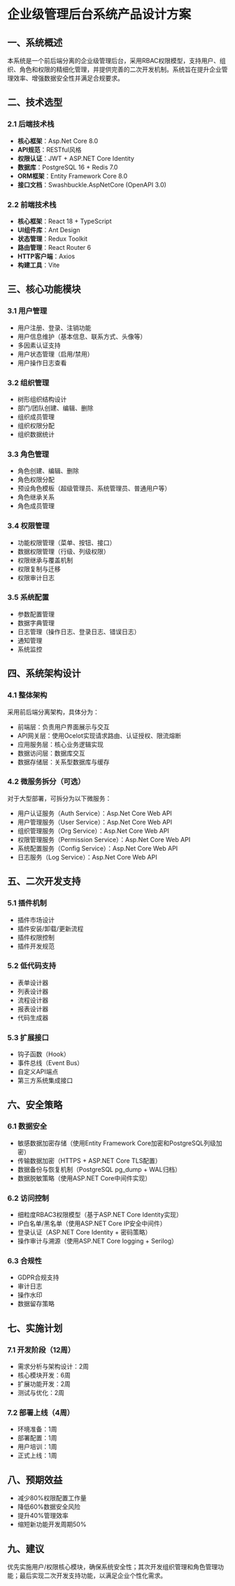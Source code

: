 # 企业级管理后台系统产品设计方案

## 一、系统概述

本系统是一个前后端分离的企业级管理后台，采用RBAC权限模型，支持用户、组织、角色和权限的精细化管理，并提供完善的二次开发机制。系统旨在提升企业管理效率、增强数据安全性并满足合规要求。

## 二、技术选型

### 2.1 后端技术栈
- **核心框架**：Asp.Net Core 8.0
- **API规范**：RESTful风格
- **权限认证**：JWT + ASP.NET Core Identity
- **数据库**：PostgreSQL 16 + Redis 7.0
- **ORM框架**：Entity Framework Core 8.0
- **接口文档**：Swashbuckle.AspNetCore (OpenAPI 3.0)

### 2.2 前端技术栈
- **核心框架**：React 18 + TypeScript
- **UI组件库**：Ant Design
- **状态管理**：Redux Toolkit
- **路由管理**：React Router 6
- **HTTP客户端**：Axios
- **构建工具**：Vite

## 三、核心功能模块

### 3.1 用户管理
- 用户注册、登录、注销功能
- 用户信息维护（基本信息、联系方式、头像等）
- 多因素认证支持
- 用户状态管理（启用/禁用）
- 用户操作日志查看

### 3.2 组织管理
- 树形组织结构设计
- 部门/团队创建、编辑、删除
- 组织成员管理
- 组织权限分配
- 组织数据统计

### 3.3 角色管理
- 角色创建、编辑、删除
- 角色权限分配
- 预设角色模板（超级管理员、系统管理员、普通用户等）
- 角色继承关系
- 角色成员管理

### 3.4 权限管理
- 功能权限管理（菜单、按钮、接口）
- 数据权限管理（行级、列级权限）
- 权限继承与覆盖机制
- 权限复制与迁移
- 权限审计日志

### 3.5 系统配置
- 参数配置管理
- 数据字典管理
- 日志管理（操作日志、登录日志、错误日志）
- 通知管理
- 系统监控

## 四、系统架构设计

### 4.1 整体架构
采用前后端分离架构，具体分为：
- 前端层：负责用户界面展示与交互
- API网关层：使用Ocelot实现请求路由、认证授权、限流熔断
- 应用服务层：核心业务逻辑实现
- 数据访问层：数据库交互
- 数据存储层：关系型数据库与缓存

### 4.2 微服务拆分（可选）
对于大型部署，可拆分为以下微服务：
- 用户认证服务（Auth Service）：Asp.Net Core Web API
- 用户管理服务（User Service）：Asp.Net Core Web API
- 组织管理服务（Org Service）：Asp.Net Core Web API
- 权限管理服务（Permission Service）：Asp.Net Core Web API
- 系统配置服务（Config Service）：Asp.Net Core Web API
- 日志服务（Log Service）：Asp.Net Core Web API

## 五、二次开发支持

### 5.1 插件机制
- 插件市场设计
- 插件安装/卸载/更新流程
- 插件权限控制
- 插件开发规范

### 5.2 低代码支持
- 表单设计器
- 列表设计器
- 流程设计器
- 报表设计器
- 代码生成器

### 5.3 扩展接口
- 钩子函数（Hook）
- 事件总线（Event Bus）
- 自定义API端点
- 第三方系统集成接口

## 六、安全策略

### 6.1 数据安全
- 敏感数据加密存储（使用Entity Framework Core加密和PostgreSQL列级加密）
- 传输数据加密（HTTPS + ASP.NET Core TLS配置）
- 数据备份与恢复机制（PostgreSQL pg_dump + WAL归档）
- 数据脱敏策略（使用ASP.NET Core中间件实现）

### 6.2 访问控制
- 细粒度RBAC3权限模型（基于ASP.NET Core Identity实现）
- IP白名单/黑名单（使用ASP.NET Core IP安全中间件）
- 登录认证（ASP.NET Core Identity + 密码策略）
- 操作审计与溯源（使用ASP.NET Core logging + Serilog）

### 6.3 合规性
- GDPR合规支持
- 审计日志
- 操作水印
- 数据留存策略

## 七、实施计划

### 7.1 开发阶段（12周）
- 需求分析与架构设计：2周
- 核心模块开发：6周
- 扩展功能开发：2周
- 测试与优化：2周

### 7.2 部署上线（4周）
- 环境准备：1周
- 部署配置：1周
- 用户培训：1周
- 正式上线：1周

## 八、预期效益
- 减少80%权限配置工作量
- 降低60%数据安全风险
- 提升40%管理效率
- 缩短新功能开发周期50%

## 九、建议
优先实施用户/权限核心模块，确保系统安全性；其次开发组织管理和角色管理功能；最后实现二次开发支持功能，以满足企业个性化需求。